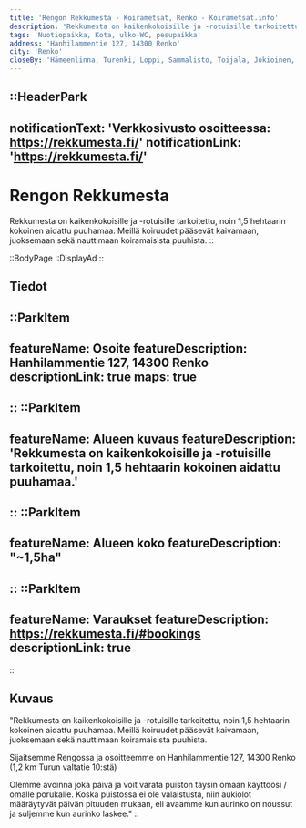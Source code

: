 ```yaml
---
title: 'Rengon Rekkumesta - Koirametsät, Renko - Koirametsät.info'
description: 'Rekkumesta on kaikenkokoisille ja -rotuisille tarkoitettu, noin 1,5 hehtaarin kokoinen aidattu puuhamaa. Meillä koiruudet pääsevät kaivamaan, juoksemaan sekä nauttimaan koiramaisista puuhista.'
tags: 'Nuotiopaikka, Kota, ulko-WC, pesupaikka'
address: 'Hanhilammentie 127, 14300 Renko'
city: 'Renko'
closeBy: 'Hämeenlinna, Turenki, Loppi, Sammalisto, Toijala, Jokioinen, Riihimäki, Hyvinkää'
---
```


::HeaderPark
---
notificationText: 'Verkkosivusto osoitteessa: https://rekkumesta.fi/'
notificationLink: 'https://rekkumesta.fi/'
---
# Rengon Rekkumesta
Rekkumesta on kaikenkokoisille ja -rotuisille tarkoitettu, noin 1,5 hehtaarin kokoinen aidattu puuhamaa. Meillä koiruudet pääsevät kaivamaan, juoksemaan sekä nauttimaan koiramaisista puuhista.
::

::BodyPage
::DisplayAd
::
## Tiedot
::ParkItem
---
featureName: Osoite
featureDescription: Hanhilammentie 127, 14300 Renko
descriptionLink: true
maps: true
---
::
::ParkItem
---
featureName: Alueen kuvaus
featureDescription: 'Rekkumesta on kaikenkokoisille ja -rotuisille tarkoitettu, noin 1,5 hehtaarin kokoinen aidattu puuhamaa.'
---
::
::ParkItem
---
featureName: Alueen koko
featureDescription: "~1,5ha"
---
::
::ParkItem
---
featureName: Varaukset
featureDescription: https://rekkumesta.fi/#bookings
descriptionLink: true
---
::
## Kuvaus

"Rekkumesta on kaikenkokoisille ja -rotuisille tarkoitettu, noin 1,5 hehtaarin kokoinen aidattu puuhamaa. Meillä koiruudet pääsevät kaivamaan, juoksemaan sekä nauttimaan koiramaisista puuhista.

Sijaitsemme Rengossa ja osoitteemme on Hanhilammentie 127, 14300 Renko (1,2 km Turun valtatie 10:stä)

Olemme avoinna joka päivä ja voit varata puiston täysin omaan käyttöösi /  omalle porukalle.
Koska puistossa ei ole valaistusta, niin aukiolot määräytyvät päivän pituuden mukaan, eli avaamme kun aurinko on noussut ja suljemme kun aurinko laskee."
::